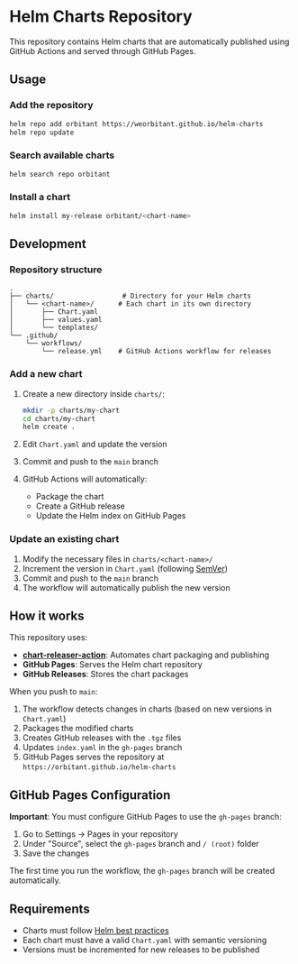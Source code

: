 # Helm Charts Repository

This repository contains Helm charts that are automatically published using GitHub Actions and served through GitHub Pages.

## Usage

### Add the repository

```bash
helm repo add orbitant https://weorbitant.github.io/helm-charts
helm repo update
```

### Search available charts

```bash
helm search repo orbitant
```

### Install a chart

```bash
helm install my-release orbitant/<chart-name>
```

## Development

### Repository structure

```
.
├── charts/                 # Directory for your Helm charts
│   └── <chart-name>/      # Each chart in its own directory
│       ├── Chart.yaml
│       ├── values.yaml
│       └── templates/
└── .github/
    └── workflows/
        └── release.yml    # GitHub Actions workflow for releases
```

### Add a new chart

1. Create a new directory inside `charts/`:

   ```bash
   mkdir -p charts/my-chart
   cd charts/my-chart
   helm create .
   ```

2. Edit `Chart.yaml` and update the version
3. Commit and push to the `main` branch
4. GitHub Actions will automatically:
   - Package the chart
   - Create a GitHub release
   - Update the Helm index on GitHub Pages

### Update an existing chart

1. Modify the necessary files in `charts/<chart-name>/`
2. Increment the version in `Chart.yaml` (following [SemVer](https://semver.org/))
3. Commit and push to the `main` branch
4. The workflow will automatically publish the new version

## How it works

This repository uses:

- **[chart-releaser-action](https://github.com/helm/chart-releaser-action)**: Automates chart packaging and publishing
- **GitHub Pages**: Serves the Helm chart repository
- **GitHub Releases**: Stores the chart packages

When you push to `main`:

1. The workflow detects changes in charts (based on new versions in `Chart.yaml`)
2. Packages the modified charts
3. Creates GitHub releases with the `.tgz` files
4. Updates `index.yaml` in the `gh-pages` branch
5. GitHub Pages serves the repository at `https://orbitant.github.io/helm-charts`

## GitHub Pages Configuration

**Important**: You must configure GitHub Pages to use the `gh-pages` branch:

1. Go to Settings → Pages in your repository
2. Under "Source", select the `gh-pages` branch and `/ (root)` folder
3. Save the changes

The first time you run the workflow, the `gh-pages` branch will be created automatically.

## Requirements

- Charts must follow [Helm best practices](https://helm.sh/docs/chart_best_practices/)
- Each chart must have a valid `Chart.yaml` with semantic versioning
- Versions must be incremented for new releases to be published
